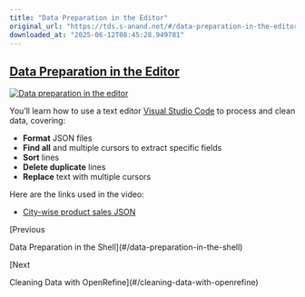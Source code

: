 ```yaml
---
title: "Data Preparation in the Editor"
original_url: "https://tds.s-anand.net/#/data-preparation-in-the-editor?id=data-preparation-in-the-editor"
downloaded_at: "2025-06-12T08:45:28.949781"
---
```


[Data Preparation in the Editor](#/data-preparation-in-the-editor?id=data-preparation-in-the-editor)
----------------------------------------------------------------------------------------------------

[![Data preparation in the editor](https://i.ytimg.com/vi_webp/99lYu43L9uM/sddefault.webp)](https://youtu.be/99lYu43L9uM)

You’ll learn how to use a text editor [Visual Studio Code](https://code.visualstudio.com/) to process and clean data, covering:

* **Format** JSON files
* **Find all** and multiple cursors to extract specific fields
* **Sort** lines
* **Delete duplicate** lines
* **Replace** text with multiple cursors

Here are the links used in the video:

* [City-wise product sales JSON](https://drive.google.com/file/d/1VEnKChf4i04iKsQfw0MwoJlfkOBGQ65B/view?usp=drive_link)

[Previous

Data Preparation in the Shell](#/data-preparation-in-the-shell)

[Next

Cleaning Data with OpenRefine](#/cleaning-data-with-openrefine)
